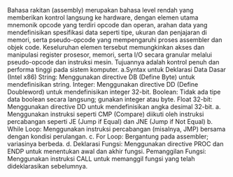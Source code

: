 Bahasa rakitan (assembly) merupakan bahasa level rendah yang memberikan kontrol langsung ke hardware, dengan elemen utama mnemonik opcode yang terdiri opcode dan operan, arahan data yang mendefinisikan spesifikasi data seperti tipe, ukuran dan penjajaran di memori, serta pseudo-opcode yang mempengaruhi proses assembler dan objek code. Keseluruhan elemen tersebut memungkinkan akses dan manipulasi register prosesor, memori, serta I/O secara granular melalui pseudo-opcode dan instruksi mesin. Tujuannya adalah kontrol penuh dan performa tinggi pada sistem komputer. 
a.Syntax untuk Deklarasi Data Dasar (Intel x86) String: Menggunakan directive DB (Define Byte) untuk mendefinisikan string. Integer: Menggunakan directive DD (Define Doubleword) untuk mendefinisikan integer 32-bit. Boolean: Tidak ada tipe data boolean secara langsung; gunakan integer atau byte. Float 32-bit: Menggunakan directive DD untuk mendefinisikan angka desimal 32-bit.
a. Menggunakan instruksi seperti CMP (Compare) diikuti oleh instruksi percabangan seperti JE (Jump if Equal) dan JNE (Jump if Not Equal)
b. While Loop: Menggunakan instruksi percabangan (misalnya, JMP) bersama dengan kondisi perulangan.
c. For Loop: Bergantung pada assembler; variasinya berbeda.
d. Deklarasi Fungsi: Menggunakan directive PROC dan ENDP untuk menentukan awal dan akhir fungsi.
Pemanggilan Fungsi: Menggunakan instruksi CALL untuk memanggil fungsi yang telah dideklarasikan sebelumnya.
